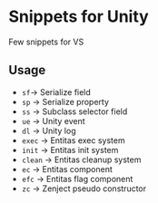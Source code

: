 # Snippets for Unity
Few snippets for VS

## Usage  
- `sf`-> Serialize field  
- `sp` -> Serialize property  
- `ss` -> Subclass selector field  
- `ue` -> Unity event  
- `dl` -> Unity log  
- `exec` -> Entitas exec system  
- `init` -> Entitas init system  
- `clean` -> Entitas cleanup system  
- `ec` -> Entitas component  
- `efc` -> Entitas flag component
- `zc` -> Zenject pseudo constructor
